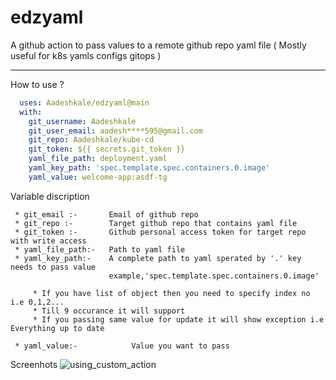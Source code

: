 # edzyaml
A github action to pass values to a remote github repo yaml file ( Mostly useful for k8s yamls configs gitops )


----
How to use ?

```yaml
  uses: Aadeshkale/edzyaml@main
  with:
    git_username: Aadeshkale
    git_user_email: aadesh****595@gmail.com
    git_repo: Aadeshkale/kube-cd
    git_token: ${{ secrets.git_token }}
    yaml_file_path: deployment.yaml
    yaml_key_path: 'spec.template.spec.containers.0.image'    
    yaml_value: welcome-app:asdf-tg
```

Variable discription

 ``` * git_username :-    Username of github repo
  * git_email :-       Email of github repo
  * git_repo :-        Target github repo that contains yaml file
  * git_token :-       Github personal access token for target repo with write access
  * yaml_file_path:-   Path to yaml file 
  * yaml_key_path:-    A complete path to yaml sperated by '.' key needs to pass value
                       example,'spec.template.spec.containers.0.image'    
      
      * If you have list of object then you need to specify index no i.e 0,1,2...
      * Till 9 occurance it will support
      * If you passing same value for update it will show exception i.e Everything up to date

  * yaml_value:-            Value you want to pass  
 ```
Screenhots
![using_custom_action](https://github.com/Aadeshkale/edzyaml/assets/40000735/8e1f82ed-4aad-4956-b4b0-a16592789548)



